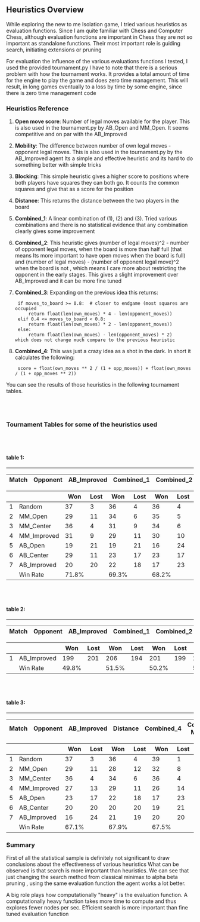 ## Heuristics Overview

While exploring the new to me Isolation game, I tried various heuristics as evaluation functions.
Since I am quite familiar with Chess and Computer Chess, although evaluation functions are important in Chess
they are not so important as standalone functions. Their most important role is guiding search, initiating extensions or pruning

For evaluation the influence of the various evaluations functions I tested, I used the provided tournament.py
I have to note that there is a serious problem with how the tournament works. It provides a total amount of time for the engine to play the game
and does zero time management. This will result, in long games eventually to a loss by time by some engine, since there is zero time management code

### Heuristics Reference

1. **Open move score**: Number of legal moves available for the player.
This is also used in the tournament.py by AB_Open and MM_Open. It seems competitive and on par with the AB_Improved

2. **Mobility**: The difference between number of own legal moves - opponent legal moves. This is also used in the tournament.py by the AB_Improved agent
Its a simple and effective heuristic and its hard to do something better with simple tricks

3. **Blocking**: This simple heuristic gives a higher score to positions where both players have squares they can both go.
It counts the common squares and give that as a score for the position

4. **Distance**: This returns the distance between the two players in the board

5. **Combined_1**: A linear combination of (1), (2) and (3). Tried various combinations and there is no statistical evidence that any combination clearly gives some improvement

6. **Combined_2**: This heuristic gives (number of legal moves)^2 - number of opponent legal moves, when the board is more than half full (that means Its more important to have open moves when the board is full)
and (number of legal moves) - (number of opponent legal move)^2 when the board is not , which means I care more about restricting the opponent in the early stages. This gives a slight improvement over AB_Improved and it can be more fine tuned

7. **Combined_3**: Expanding on the previous idea this returns:


        if moves_to_board >= 0.8:  # closer to endgame (most squares are occupied
            return float(len(own_moves) * 4 - len(opponent_moves))
        elif 0.4 <= moves_to_board < 0.8:
            return float(len(own_moves) * 2 - len(opponent_moves))
        else:
            return float(len(own_moves) - len(opponent_moves) * 2)
       which does not change much compare to the previous heuristic

8. **Combined_4**: This was just a crazy idea as a shot in the dark. In short it calculates the following:

        score = float(own_moves ** 2 / (1 + opp_moves)) + float(own_moves / (1 + opp_moves ** 2))

You can see the results of those heuristics in the following tournament tables.

</BR></BR>

### Tournament Tables for some of the heuristics used


</BR></BR>
#### table 1:
---
|Match|Opponent|AB_Improved|Combined_1|Combined_2|Combined_3|
|---|---|---|---|---|---|

|   |                  |Won |Lost|Won | Lost| Won | Lost|   Won | Lost|
|---|---|---|---|---|---|---|---|---|---|
| 1 |       Random     |37  |   3 |   36  |   4 |   36  |   4 |   35  |   5|
| 2 |       MM_Open    |29  |  11 |   34  |   6 |   35  |   5 |   31  |   9|
| 3 |      MM_Center   |36  |   4 |   31  |   9 |   34  |   6 |   36  |   4|
| 4 |    MM_Improved   |31  |   9 |   29  |  11 |   30  |  10 |   26  |  14|
| 5 |       AB_Open    |19  |  21 |   19  |  21 |   16  |  24 |   22  |  18|
| 6 |      AB_Center   |29  |  11 |   23  |  17 |   23  |  17 |   24  |  16|
| 7 |     AB_Improved  |20  |  20 |   22  |  18 |   17  |  23 |   15  |  25|
|   |     Win Rate     |  71.8%| |69.3% |   | 68.2%|   | 67.5%   |   |


</BR></BR>

#### table 2:
---

|Match|Opponent|AB_Improved|Combined_1|Combined_2|Combined_3|
|---|---|---|---|---|---|

|   |                  |Won |Lost|Won | Lost| Won | Lost|   Won | Lost|
|---|---|---|---|---|---|---|---|---|---|
| 1 |    AB_Improved     |199 |  201 |  206 |  194  | 201 |  199 |  201 |  199|
|   |     Win Rate     |  49.8%| |51.5% |   | 50.2%|   | 50.2%   |   |


</BR></BR>
#### table 3:
---
|Match|Opponent|AB_Improved|Distance|Combined_4|Common Moves|
|---|---|---|---|---|---|

|   |                  |Won |Lost|Won | Lost| Won | Lost|   Won | Lost|
|---|---|---|---|---|---|---|---|---|---|
| 1 |       Random     |37  |   3 | 36  |   4 |   39  |  1  |   33  |   7 |
| 2 |       MM_Open    |29  |  11 | 28  |  12 |   32  |   8 |   27  |  13 |
| 3 |      MM_Center   |36  |   4 | 34  |   6 |   36  |   4 |   32  |   8 |
| 4 |    MM_Improved   |27  |  13 |  29 |  11 |   26  |  14 |   22  |  18 |
| 5 |       AB_Open    |23  |  17 |  22 |  18 |   17  |  23 |   15  |  25 |
| 6 |      AB_Center   | 20 |  20 | 20  |  20 |   19  | 21  |   20  |  20 |
| 7 |     AB_Improved  | 16 |  24 | 21  |  19 |   20  | 20 |   18   | 18  |
|   |     Win Rate   |  67.1%| |67.9% |   | 67.5%|   | 59.8%   |   |

### Summary

First of all the statistical sample is definitely not significant to draw conclusions about the effectiveness of various heuristics
What can be observed is that search is more important than heuristics. We can see that just changing the search method from
classical minimax to alpha beta pruning , using the same evaluation function the agent works a lot better.

A big role plays how computationally "heavy" is the evaluation function. A computationally heavy function takes more time to compute and thus explores fewer nodes per sec.
Efficient search is more important than fine tuned evaluation function